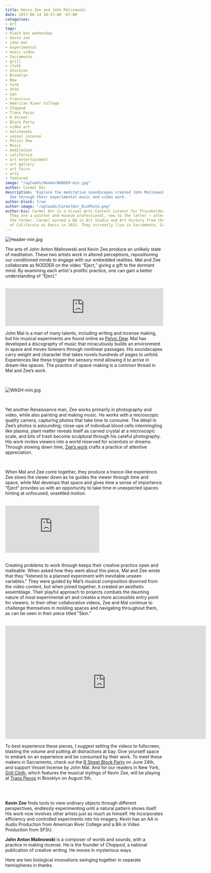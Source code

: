 ```yaml
---
title: Kevin Zee and John Malinowski
date: 2017-06-14 20:57:00 -07:00
categories:
- Art
tags:
- black box wednesday
- kevin zee
- john mal
- experimental
- music video
- Sacramento
- grill
- cloth
- Stockton
- Brooklyn
- New
- York
- SFSU
- San
- Francisco
- American River College
- Chapped
- Trans Pecos
- R Street
- Block Party
- video art
- malinowski
- vessel incense
- Pelvic Dew
- Music
- meditation
- california
- art entertainment
- art gallery
- art faire
- arts
- featured
image: "/uploads/HeaderNODDER-min.jpg"
author: Carmel Dor
description: 'Explore the meditative soundscapes created John Malinowski and Kevin
  Zee through their experimental music and video work. '
author-block: true
author-image: "/uploads/CarmelDor_BioPhoto.png"
author-bio: Carmel Dor is a Visual Arts Content Curator for Placeholder Magazine.
  They are a painter and museum professional, new to the latter – attempting to navigate
  the former. Carmel earned a BA in Art Studio and Art History from the University
  of California at Davis in 2015. They currently live in Sacramento, CA.
---
```


![Header-min.jpg](/uploads/Header-min.jpg)
<br>

The arts of John Anton Malinowski and Kevin Zee produce an unlikely state of meditation. These two artists work in altered perceptions, repositioning our conditioned minds to engage with our embedded realities. Mal and Zee collaborate as NODDER on the video “Eject,” giving a gift to the dormant mind. By examining each artist's prolific practice, one can gain a better understanding of “Eject." 
 
<br>

<iframe style="border: 0; width: 100%; height: 120px;" src="https://bandcamp.com/EmbeddedPlayer/album=4042572400/size=large/bgcol=ffffff/linkcol=0687f5/tracklist=false/artwork=small/transparent=true/" seamless><a href="http://sip-hexperiments.bandcamp.com/album/capsule">Capsule by Swamped</a></iframe>
 
<br>

John Mal is a man of many talents, including writing and incense making, but his musical experiments are found online as [Pelvic Dew](https://sip-hexperiments.bandcamp.com/). Mal has developed a discography of music that miraculously builds an environment in space and moves listeners through nonlinear passages. His soundscapes carry weight and character that takes novels hundreds of pages to unfold. Experiences like these trigger the sensory mind allowing it to arrive in dream-like spaces. The practice of space-making is a common thread in Mal and Zee’s work.  
 
<br>

![WASH-min.jpg](/uploads/WASH-min.jpg)

<br>
 
Yet another Renaissance man, Zee works primarily in photography and video, while also painting and making music. He works with a microscopic quality camera, capturing photos that take time to consume. The detail in Zee’s photos is astounding; close-ups of individual blood cells intermingling like plasma, plant matter reveals itself as carved crystal at a microscopic scale, and bits of trash become sculptural through his careful photography. His work invites viewers into a world reserved for scientists or dreams. Through slowing down time, [Zee’s work](http://kevinzee.com/) crafts a practice of attentive appreciation. 
 
<br>
 
When Mal and Zee come together, they produce a trance-like experience. Zee slows the viewer down as he guides the viewer through time and space, while Mal develops that space and gives time a sense of importance. “Eject” provides us with an opportunity to take time in unexpected spaces hinting at unfocused, unsettled motion.  
 
<br>

<div class="flex-video"><iframe src="https://www.youtube.com/embed/cz3OmIzXj58" frameborder="0" allowfullscreen></iframe></div>

<br>

Creating problems to work through keeps their creative practice open and malleable. When asked how they went about this piece, Mal and Zee wrote that they “listened to a planned experiment with inevitable unseen variables.” They were guided by Mal’s musical composition divorced from the video content, but when joined together, it created an aesthetic assemblage. Their playful approach to projects combats the daunting nature of most experimental art and creates a more accessible entry point for viewers. In their other collaborative videos, Zee and Mal continue to challenge themselves in molding spaces and navigating throughout them, as can be seen in their piece titled “Skin.”
 
<br>

<iframe src="https://player.vimeo.com/video/159569702" width="640" height="360" frameborder="0" webkitallowfullscreen mozallowfullscreen allowfullscreen></iframe>
 
<br>

To best experience these pieces, I suggest setting the videos to fullscreen, blasting the volume and putting all distractions at bay. Give yourself space to embark on an experience and be consumed by their work. To meet these makers in Sacramento, check out the [R Street Block Party](https://www.facebook.com/events/152506851927866/) on June 24th, and support Vessel Incense by John Mal. And for our readers in New York, [Grill Cloth](https://grillcloth.bandcamp.com/), which features the musical stylings of Kevin Zee, will be playing at [Trans Pecos](http://www.thetranspecos.com/) in Brooklyn on August 5th.  
 
<br> 
<br>
 
 
**Kevin Zee** finds tools to view ordinary objects through different perspectives, endlessly experimenting until a natural pattern shows itself. His work now involves other artists just as much as himself. He incorporates efficiency and controlled experiments into his imagery. Kevin has an AA in Audio Production from American River College and a BA in Video Production from SFSU.  
 
**John Anton Malinowski** is a composer of words and sounds, with a practice in making incense. He is the founder of *Chapped*, a national publication of creative writing. He moves in mysterious ways. 
 
Here are two biological innovations swinging together in separate hemispheres in thanks.
